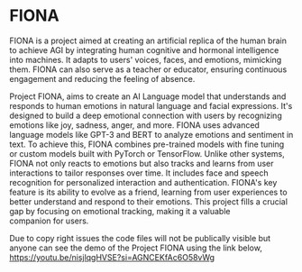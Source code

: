 # FIONA
FIONA is a project aimed at creating an artificial replica of the human brain to achieve AGI by integrating human cognitive and hormonal intelligence into machines. It adapts to users' voices, faces, and emotions, mimicking them. FIONA can also serve as a teacher or educator, ensuring continuous engagement and reducing the feeling of absence.

Project FIONA, aims to create an AI Language model that 
understands and responds to human emotions in natural 
language and facial expressions. It's designed to build a deep 
emotional connection with users by recognizing emotions like 
joy, sadness, anger, and more. FIONA uses advanced language 
models like GPT-3 and BERT to analyze emotions and sentiment 
in text.
 To achieve this, FIONA combines pre-trained models with fine
tuning or custom models built with PyTorch or TensorFlow. Unlike 
other systems, FIONA not only reacts to emotions but also tracks 
and learns from user interactions to tailor responses over time.
 It includes face and speech recognition for personalized 
interaction and authentication. FIONA's key feature is its ability 
to evolve as a friend, learning from user experiences to better 
understand and respond to their emotions. This project fills a 
crucial gap by focusing on emotional tracking, making it a 
valuable companion for users.

Due to copy right issues the code files will not be publically visible but anyone can see the demo of the Project FIONA using the link below,
https://youtu.be/nisjlqgHVSE?si=AGNCEKfAc6O58vWg
